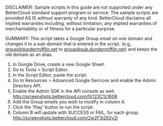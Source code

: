 DISCLAIMER: Sample scripts in this guide are not supported under any BetterCloud standard support program or service. The sample scripts are provided AS IS without warranty of any kind. BetterCloud disclaims all implied warranties including, without limitation, any implied warranties of merchantability or of fitness for a particular purpose.

SUMMARY: This script takes a Google Group email on one domain and changes it to a sub-domain that is entered in the script.
(e.g,. group@dundermifflin.net to group@sub.dundermifflin.net) and keeps the old domain as an alias.

1) In Google Drive, create a new Google Sheet.
2) Go to Tools > Script Editor.
3) In the Script Editor, paste the script. 
4) Go to Resources > Advanced Google Sercices and enable the Admin Directory API. 
5) Enable the Admin SDK in the API console as well. http://screenshots.bettercloud.com/0r123C1z1608
6) Add the Group emails you wish to modify in column A.
7) Click the 'Play' button to run the script.
8) Column B will update with SUCCESS or FAIL, for each group. http://screenshots.bettercloud.com/2w2F3j262y2i
